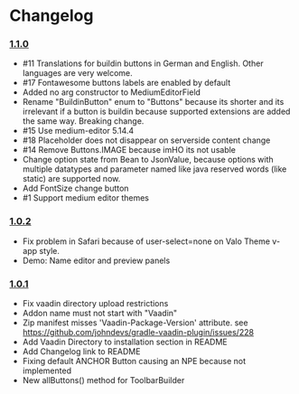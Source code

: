 # Changelog

### [1.1.0](https://github.com/moberwasserlechner/vaadin-medium-editor/compare/1.0.2...1.1.0)

* #11 Translations for buildin buttons in German and English. Other languages are very welcome.
* #17 Fontawesome buttons labels are enabled by default
* Added no arg constructor to MediumEditorField
* Rename "BuildinButton" enum to "Buttons" because its shorter and its irrelevant if a button is buildin because supported extensions are added the same way. Breaking change.
* #15 Use medium-editor 5.14.4
* #18 Placeholder does not disappear on serverside content change
* #14 Remove Buttons.IMAGE because imHO its not usable
* Change option state from Bean to JsonValue, because options with multiple datatypes and parameter named like java reserved words (like static) are supported now.
* Add FontSize change button
* #1 Support medium editor themes

### [1.0.2](https://github.com/moberwasserlechner/vaadin-medium-editor/compare/1.0.1...1.0.2)

* Fix problem in Safari because of user-select=none on Valo Theme v-app style.
* Demo: Name editor and preview panels

### [1.0.1](https://github.com/moberwasserlechner/vaadin-medium-editor/compare/1.0.0...1.0.1)

* Fix vaadin directory upload restrictions
 * Addon name must not start with "Vaadin"
 * Zip manifest misses 'Vaadin-Package-Version' attribute. see https://github.com/johndevs/gradle-vaadin-plugin/issues/228
* Add Vaadin Directory to installation section in README
* Add Changelog link to README
* Fixing default ANCHOR Button causing an NPE because not implemented
* New allButtons() method for ToolbarBuilder
 
